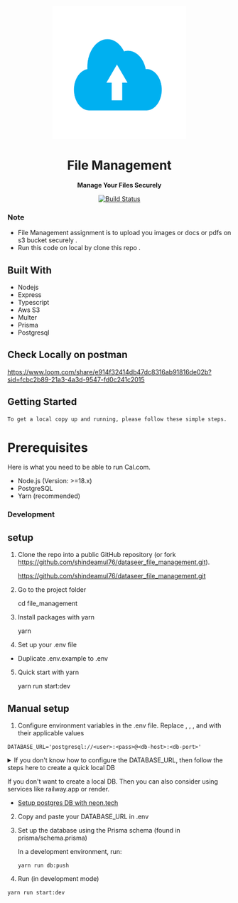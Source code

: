 

<div align="center">

  <img src="/assets/file-upload.png"  width="300" height="300" alt="File Management Image" />

  <h1>File Management</h1>

  <p>
    <strong>Manage Your Files Securely</strong>
  </p>

  <p>
    <a href="https://github.com/shindeamul76/"><img alt="Build Status" src="https://img.shields.io/badge/github-profile-blue" /></a>
  </p>
</div>

### Note

- File Management assignment is to upload you images or docs or pdfs on s3 bucket securely .
- Run this code on local by clone this repo .

## Built With
- Nodejs
- Express
- Typescript
- Aws S3
- Multer
- Prisma
- Postgresql


## Check Locally on postman

https://www.loom.com/share/e914f32414db47dc8316ab91816de02b?sid=fcbc2b89-21a3-4a3d-9547-fd0c241c2015


## Getting Started

```bash
To get a local copy up and running, please follow these simple steps.
```

# Prerequisites

Here is what you need to be able to run Cal.com.

- Node.js (Version: >=18.x)
- PostgreSQL
- Yarn (recommended)

### Development

## setup


1. Clone the repo into a public GitHub repository (or fork https://github.com/shindeamul76/dataseer_file_management.git).


    https://github.com/shindeamul76/dataseer_file_management.git

2. Go to the project folder

    cd file_management

3. Install packages with yarn

     yarn

4. Set up your .env file
  
  - Duplicate .env.example to .env

5. Quick start with yarn 

     yarn run start:dev



## Manual setup

1. Configure environment variables in the .env file. Replace <user>, <pass>, <db-host>, and <db-port> with their applicable values

```
DATABASE_URL='postgresql://<user>:<pass>@<db-host>:<db-port>'
```

<details>

<summary>If you don't know how to configure the DATABASE_URL, then follow the steps here to create a quick local DB</summary>

### Local DB

[Download](https://www.postgresql.org/download/) and install postgres in your local (if you don't have it already). 

Create your own local db by executing createDB <DB name>

Now open your psql shell with the DB you created: psql -h localhost -U postgres -d <DB name>

Inside the psql shell execute \conninfo. And you will get the following info.
   https://user-images.githubusercontent.com/39329182/236612291-51d87f69-6dc1-4a23-bf4d-1ca1754e0a35.png

Now extract all the info and add it to your DATABASE_URL. The url would look something like this
`postgresql://postgres:postgres@localhost:5432/Your-DB-Name`

</details>

If you don't want to create a local DB. Then you can also consider using services like railway.app or render.

- [Setup postgres DB with neon.tech](https://neon.tech)


2. Copy and paste your DATABASE_URL in .env

3. Set up the database using the Prisma schema (found in prisma/schema.prisma)
   
   In a development environment, run:

   ```
   yarn run db:push
   ```

4. Run (in development mode)

```
yarn run start:dev
```